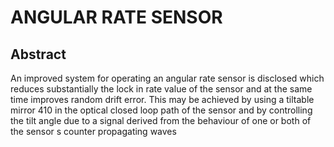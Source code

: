 # ANGULAR RATE SENSOR

## Abstract
An improved system for operating an angular rate sensor is disclosed which reduces substantially the lock in rate value of the sensor and at the same time improves random drift error. This may be achieved by using a tiltable mirror 410 in the optical closed loop path of the sensor and by controlling the tilt angle due to a signal derived from the behaviour of one or both of the sensor s counter propagating waves